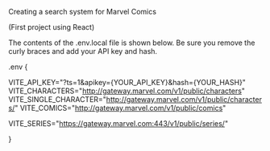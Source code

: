 Creating a search system for Marvel Comics

(First project using React)

The contents of the .env.local file is shown below. Be sure you remove the curly braces and add your API key and hash.

.env {

VITE_API_KEY="?ts=1&apikey={YOUR_API_KEY}&hash={YOUR_HASH}"
VITE_CHARACTERS="http://gateway.marvel.com/v1/public/characters"
VITE_SINGLE_CHARACTER="http://gateway.marvel.com/v1/public/characters/"
VITE_COMICS="http://gateway.marvel.com/v1/public/comics"

VITE_SERIES="https://gateway.marvel.com:443/v1/public/series/"

}
